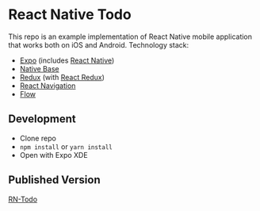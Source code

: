 # React Native Todo

This repo is an example implementation of React Native mobile application that works both on iOS and Android. Technology stack:
- [Expo](https://github.com/JamieMason/npm-cache-benchmark) (includes [React Native](https://github.com/expo/react-native))
- [Native Base](https://nativebase.io/)
- [Redux](http://redux.js.org/) (with [React Redux](https://github.com/reactjs/react-redux))
- [React Navigation](https://reactnavigation.org/)
- [Flow](https://flow.org/)

## Development

- Clone repo
- `npm install` or `yarn install`
- Open with Expo XDE

## Published Version

[RN-Todo](https://exp.host/@hellowin/rn-todo)
